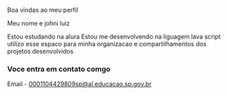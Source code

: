Boa vindas ao meu perfil

Meu nome e johni luiz

Estou estudando na alura
Estou me desenvolvendo na liguagem lava script
utilizo esse espaco para minha organizacao e compartilhamentos dos projetos desenvolvidos

### Voce entra em contato comgo 

Email - 0001104429809sp@al.educacao.sp.gov.br
